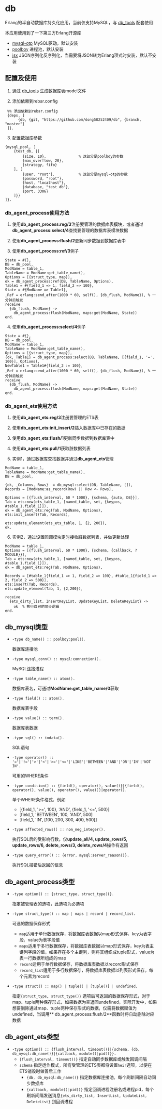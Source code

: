 db
=====

Erlang的半自动数据库持久化应用，当前仅支持MySQL，与 [db_tools](https://github.com/dong50252409/db_tools) 配套使用

本应用使用到了一下第三方Erlang开源库

* [mysql-otp](https://github.com/mysql-otp/mysql-otp) MySQL驱动，默认安装
* [poolboy](https://github.com/devinus/poolboy) 进程池，默认安装
* [jsx](https://github.com/talentdeficit/jsx) JSON序列化反序列化，当需要将JSON转为Erlang项式时安装，默认不安装

配置及使用
-----

1. 通过 [db_tools](https://github.com/dong50252409/db_tools) 生成数据库表model文件

2. 添加依赖到rebar.config

  ```
   %% 添加依赖到rebar.config
   {deps, [
        {db, {git, "https://github.com/dong50252409/db", {branch, "master"}
   ]}.
  ```

3. 配置数据库参数

  ```
  {mysql_pool, [
      {test_db, {[                  
          {size, 10},               % 这部分是poolboy的参数
          {max_overflow, 20},
          {strategy, fifo}
      ], [
          {user, "root"},           % 这部分是mysql-otp的参数
          {password, "root"},
          {host, "localhost"},
          {database, "test_db"},
          {port, 3306}
      ]}}
  ]}.
  ```

### db_agent_process使用方法

1. 使用**db_agent_process:reg/3**注册要管理的数据库表模块，或者通过**db_agent_process:select/4**查找要管理的数据库表模块数据

2. 使用**db_agent_process:flush/2**更新同步数据到数据库表中

3. 使用**db_agent_process:ref/3**例子

  ```
  State = #{},
  DB = db_pool,
  ModName = table_1,
  TableName = ModName:get_table_name(),
  Options = [{struct_type, map}],
  ok = db_agent_process:ref(DB, TableName, Options),
  Table1 = #{field_1 => 1, field_2 => 100},
  State = #{ModName => Table1},
  _Ref = erlang:send_after(1000 * 60, self(), {db_flush, ModName}), % 一分钟后触发
  receive
    {db_flush, ModName} ->
      db_agent_process:flush(ModName, maps:get(ModName, State))
  end.
  ```

4. 使用**db_agent_process:select/4**例子

  ```  
  State = #{},
  DB = db_pool,
  ModName = table_1,
  TableName = ModName:get_table_name(),
  Options = [{struct_type, map}],
  {ok, Table1} = db_agent_process:select(DB, TableName, [{field_1, '=', 100}], Options),
  NewTable1 = Table1#{field_2 := 100},
  _Ref = erlang:send_after(1000 * 60, self(), {db_flush, ModName}), % 一分钟后触发
  receive
    {db_flush, ModName} ->
      db_agent_process:flush(ModName, maps:get(ModName, State))
  end.
  ```

### db_agent_ets使用方法

1. 使用**db_agent_ets:reg/3**注册要管理的ETS表

2. 使用**db_agent_ets:init_insert/2**插入数据库中已存在的数据 

3. 使用**db_agent_ets:flush/1**更新同步数据到数据库表中

4. 使用**db_agent_ets:pull/1**获取脏数据列表

5. 实例1，通过数据库查找数据并通过**db_agent_ets**管理
  ```
  ModName = table_1,
  TableName = ModName:get_table_name(),
  DB = db_pool,
  
  {ok, _Columns, Rows}  = db_mysql:select(DB, TableName, []),
  Records = [ModName:as_record(Row) || Row <- Rows],
  
  Options = [{flush_interval, 60 * 1000}, {schema, {auto, DB}}],
  Tab = ets:new(ets_table_1, [named_table, set, {keypos, #table_1.field_1}]),
  ok = db_agent_ets:reg(Tab, ModName, Options),
  ets:init_insert(Tab, Records),
  
  ets:update_element(ets_ets_table, 1, {2, 200}),
  ok.
  ```

6. 实例2，通过设置回调模块定时接收脏数据列表，并做更新处理
  
  ```
  ModName = table_1,
  Options = [{flush_interval, 60 * 1000}, {schema, {callback, ?MODULE}}],
  Tab = ets:new(ets_table_1, [named_table, set, {keypos, #table_1.field_1}]),
  ok = db_agent_ets:reg(Tab, ModName, Options),
  
  Records = [#table_1{field_1 => 1, field_2 => 100}, #table_1{field_1 => 2, field_2 => 500}],
  ets:insert(Tab, Records),
  ets:update_element(Tab, 1, {2,200}),
  
  receive
    {ets_dirty_list, InsertKeyList, UpdateKeyList, DeleteKeyList} ->
      ok  % 执行自己的同步逻辑
  end.
  ```

db_mysql类型
----

* `-type db_name() :: poolboy:pool().`

  数据库连接池

* `-type mysql_conn() :: mysql:connection().`

  MySQL连接进程

* `-type table_name() :: atom().`

  数据库表名，可通过**ModName:get_table_name/0**获取

* `-type field() :: atom().`

  数据库表字段

* `-type value() :: term().`

  数据库表数据

* `-type sql() :: iodata().`

  SQL语句

* `-type operator() :: '='|'!='|'>'|'<'|'>='|'<='|'LIKE'|'BETWEEN'|'AND'|'OR'|'IN'|'NOT IN'.`

  可用的WHERE条件

* `-type condition() :: {field(), operator(), value()}|{field(), operator(), value(), operator(), value()}|operator().`

  单个WHERE条件格式，例如
    * [{field_1, '>=', 100}, 'AND', {field_1, '<=', 500}]
    * [field_1, 'BETWEEN', 100, 'AND', 500]
    * [field_1, 'IN', [100, 200, 300, 400, 500]]
    
* `-type affected_rows() :: non_neg_integer().`

  执行SQL后的受影响行数，仅**update_all/4, update_rows/5, update_rows/6, delete_rows/3, delete_rows/4**操作有返回

* `-type query_error() :: {error, mysql:server_reason()}.`

  执行SQL报错后返回的信息

db_agent_process类型
----

* `-type option() :: {struct_type, struct_type()}.`

  指定被管理表的选项，此选项为必选项

* `-type struct_type() :: map | maps | record | record_list.`

  可选的数据保存形式
    * `map`适用于单行数据保存，将数据库表数据以map形式保存，key为表字段，value为表字段值
    * `maps`适用于多行数据保存，将数据库表数据以map形式保存，key为表主键列字段的值，如果存在多个主键列，则将其组织成tuple形式，value为表一行数据所组成的map
    * `record`适用于单行数据保存，将数据库表数据以record形式保存
    * `record_list`适用于多行数据保存，将数据库表数据以列表形式保存，每个元素为record
    
* `-type struct() :: map() | tuple() | [tuple()] | undefined.`

  指定`{struct_type, struct_type()}`
  选项后可返回的数据保存形式，对于map、tuple两种保存形式，如果数据为空返回undefined。实际开发中，如果想要删除通过map、tuple两种保存形式的数据，仅需将数据赋值为undefined，当调用**
  db_agent_process:flush/2**函数时将自动删除对应数据

db_agent_ets类型
----

* `-type option() :: {flush_interval, timeout()}|{schema, {db, db_mysql:db_name()}|{callback, module()|pid()}}.`
    * `{flush_interval, timeout()}` 指定自动同步数据库或触发回调间隔
    * `schema` 指定运作模式，所有受管理的ETS表都将设置`heir`选项，以便在ETS销毁时做善后工作
        * `{db, db_mysql:db_name()}` 指定数据库连接池，每个刷新间隔自动同步数据库
        * `{callback, module()|pid()}` 指定回调进程注册名或进程pid，每个刷新间隔发送消息`{ets_dirty_list, InsertList, UpdateList, DeleteList}`
          到回调进程
